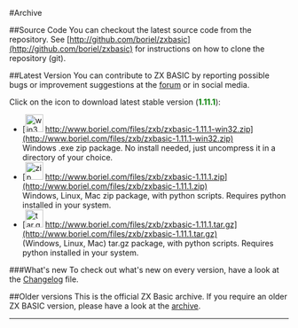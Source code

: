 #Archive

##Source Code
You can checkout the latest source code from the repository.
See [http://github.com/boriel/zxbasic](http://github.com/boriel/zxbasic) for instructions on how to clone the
repository (git).


##Latest Version
You can contribute to ZX BASIC by reporting possible bugs or improvement suggestions at the
[forum](http://www.boriel.com/forum) or in social media.

Click on the icon to download latest stable version (<span style="color: green;">**1.11.1**</span>):

* [<img src="https://zxbasic.readthedocs.io/en/latest/img/zip-package-2.png" alt="win32zip" width="32px"/>
  http://www.boriel.com/files/zxb/zxbasic-1.11.1-win32.zip](http://www.boriel.com/files/zxb/zxbasic-1.11.1-win32.zip)
<br />Windows .exe zip package. No install needed, just uncompress it in a directory of your choice.
* [<img src="https://zxbasic.readthedocs.io/en/latest/img/zip-package.png" alt="zip" width="32px"/>
  http://www.boriel.com/files/zxb/zxbasic-1.11.1.zip](http://www.boriel.com/files/zxb/zxbasic-1.11.1.zip)
<br />Windows, Linux, Mac zip package, with python scripts. Requires python installed in your system.
* [<img src="https://zxbasic.readthedocs.io/en/latest/img/driver-down.png" alt="tar.gz" width="32px"/>
  http://www.boriel.com/files/zxb/zxbasic-1.11.1.tar.gz](http://www.boriel.com/files/zxb/zxbasic-1.11.1.tar.gz)
<br />(Windows, Linux, Mac) tar.gz package, with python scripts. Requires python installed in your system.

###What's new
To check out what's new on every version, have a look at the
[Changelog](https://github.com/boriel/zxbasic/blob/master/Changelog.md) file.

##Older versions
This is the official ZX Basic archive. If you require an older ZX BASIC version, please have a look
at the [archive](https://www.boriel.com/files/zxb/).

----

